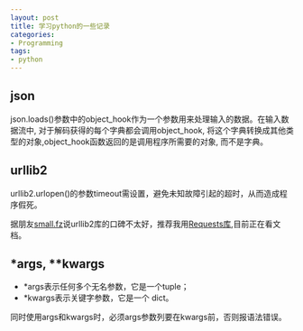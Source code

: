 ```yaml
---
layout: post
title: 学习python的一些记录
categories:
- Programming
tags:
- python
---
```


## json

json.loads()参数中的object_hook作为一个参数用来处理输入的数据。在输入数据流中, 对于解码获得的每个字典都会调用object_hook, 将这个字典转换成其他类型的对象,object_hook函数返回的是调用程序所需要的对象, 而不是字典。

## urllib2

urllib2.urlopen()的参数timeout需设置，避免未知故障引起的超时，从而造成程序假死。

据朋友[small.fz](http://bluemask.net)说urllib2库的口碑不太好，推荐我用[Requests库](http://cn.python-requests.org/en/latest/),目前正在看文档。

## *args, **kwargs

* *args表示任何多个无名参数，它是一个tuple； 
* *kwargs表示关键字参数，它是一个 dict。

同时使用args和kwargs时，必须args参数列要在kwargs前，否则报语法错误。
